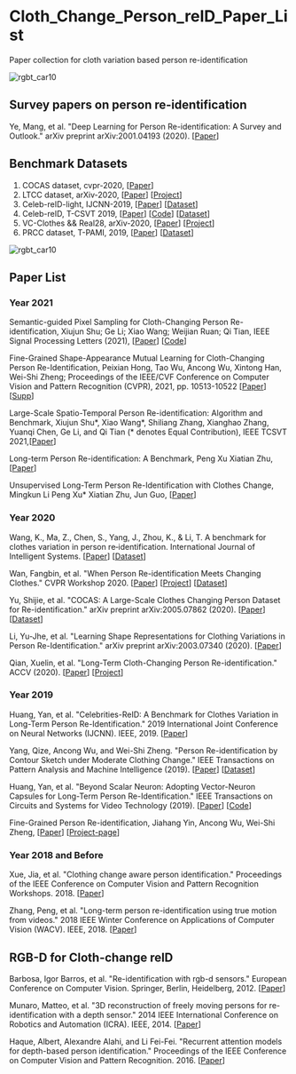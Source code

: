 # Cloth_Change_Person_reID_Paper_List
Paper collection for cloth variation based person re-identification 

![rgbt_car10](https://github.com/wangxiao5791509/Cloth_Change_Person_reID_Paper_List/blob/master/reid_clothchange.png) 


## Survey papers on person re-identification 
Ye, Mang, et al. "Deep Learning for Person Re-identification: A Survey and Outlook." arXiv preprint arXiv:2001.04193 (2020). [[Paper](https://arxiv.org/pdf/2001.04193)]

## Benchmark Datasets
1. COCAS dataset, cvpr-2020, [[Paper](https://arxiv.org/pdf/2005.07862.pdf)] 
2. LTCC dataset, arXiv-2020, [[Paper](https://arxiv.org/pdf/2005.12633)] [[Project](https://naiq.github.io/LTCC_Perosn_ReID.html)] 
3. Celeb-reID-light, IJCNN-2019, [[Paper](https://ieeexplore.ieee.org/stamp/stamp.jsp?tp=&arnumber=8851957)] [[Dataset](https://1drv.ms/u/s!Ats-N2hYCkEIgckRrtd0HGhUZPqNcw?e=ziRTjb)]
4. Celeb-reID, T-CSVT 2019, [[Paper](https://opus.lib.uts.edu.au/bitstream/10453/137156/4/Binder1.pdf)] [[Code](https://github.com/Huang-3/Celeb-reID)] [[Dataset](https://1drv.ms/u/s!Ats-N2hYCkEIgckQF5M5TCsBF0aQZQ?e=IKG16O)]
5. VC-Clothes && Real28, arXiv-2020, [[Paper](https://arxiv.org/pdf/2003.04070.pdf)] [[Project](https://wanfb.github.io/dataset.html)]
6. PRCC dataset, T-PAMI, 2019, [[Paper](https://arxiv.org/abs/2002.02295)] [[Dataset](https://drive.google.com/file/d/1yTYawRm4ap3M-j0PjLQJ--xmZHseFDLz/view?usp=sharing)]

![rgbt_car10](https://github.com/wangxiao5791509/Cloth_Change_Person_reID_Paper_List/blob/master/ccReID_datasets.png) 



## Paper List 

### Year 2021 
Semantic-guided Pixel Sampling for Cloth-Changing Person Re-identification, Xiujun Shu; Ge Li; Xiao Wang; Weijian Ruan; Qi Tian, IEEE Signal Processing Letters (2021), [[Paper](https://ieeexplore.ieee.org/document/9463711)] [[Code](https://github.com/shuxjweb/pixel_sampling)]

Fine-Grained Shape-Appearance Mutual Learning for Cloth-Changing Person Re-Identification, Peixian Hong, Tao Wu, Ancong Wu, Xintong Han, Wei-Shi Zheng; Proceedings of the IEEE/CVF Conference on Computer Vision and Pattern Recognition (CVPR), 2021, pp. 10513-10522 [[Paper](https://openaccess.thecvf.com/content/CVPR2021/papers/Hong_Fine-Grained_Shape-Appearance_Mutual_Learning_for_Cloth-Changing_Person_Re-Identification_CVPR_2021_paper.pdf)] [[Supp](https://openaccess.thecvf.com/content/CVPR2021/supplemental/Hong_Fine-Grained_Shape-Appearance_Mutual_CVPR_2021_supplemental.pdf)]

Large-Scale Spatio-Temporal Person Re-identification: Algorithm and Benchmark, Xiujun Shu*, Xiao Wang*, Shiliang Zhang, Xianghao Zhang, Yuanqi Chen, Ge Li, and Qi Tian (* denotes Equal Contribution), IEEE TCSVT 2021,[[Paper](https://arxiv.org/pdf/2105.15076.pdf)] 

Long-term Person Re-identification: A Benchmark, Peng Xu Xiatian Zhu, [[Paper](https://arxiv.org/pdf/2105.14685.pdf)]

Unsupervised Long-Term Person Re-Identification with Clothes Change, Mingkun Li Peng Xu* Xiatian Zhu, Jun Guo, [[Paper](https://arxiv.org/pdf/2202.03087.pdf)] 



### Year 2020 

Wang, K., Ma, Z., Chen, S., Yang, J., Zhou, K., & Li, T. A benchmark for clothes variation in person re‐identification. International Journal of Intelligent Systems. [[Paper](https://sci-hub.st/https://onlinelibrary.wiley.com/doi/abs/10.1002/int.22276)] [[Dataset](https://github.com/nkicsl/NKUP-dataset)]

Wan, Fangbin, et al. "When Person Re-identification Meets Changing Clothes." CVPR Workshop 2020. [[Paper](https://arxiv.org/pdf/2003.04070.pdf)] [[Project](https://wanfb.github.io/dataset.html)] [[Dataset](https://drive.google.com/drive/folders/1gd3PVsbDVlrSzK60BWUf1Y2C6nGMDcRV)]  

Yu, Shijie, et al. "COCAS: A Large-Scale Clothes Changing Person Dataset for Re-identification." arXiv preprint arXiv:2005.07862 (2020). [[Paper](https://arxiv.org/pdf/2005.07862.pdf)]  [[Dataset]()] 

Li, Yu-Jhe, et al. "Learning Shape Representations for Clothing Variations in Person Re-Identification." arXiv preprint arXiv:2003.07340 (2020). [[Paper](https://arxiv.org/pdf/2003.07340)] 

Qian, Xuelin, et al. "Long-Term Cloth-Changing Person Re-identification." ACCV (2020). [[Paper](https://arxiv.org/pdf/2005.12633)]  [[Project](https://naiq.github.io/LTCC_Perosn_ReID.html)] 


 



  

### Year 2019 

Huang, Yan, et al. "Celebrities-ReID: A Benchmark for Clothes Variation in Long-Term Person Re-Identification." 2019 International Joint Conference on Neural Networks (IJCNN). IEEE, 2019. [[Paper](https://ieeexplore.ieee.org/stamp/stamp.jsp?tp=&arnumber=8851957)] 

Yang, Qize, Ancong Wu, and Wei-Shi Zheng. "Person Re-identification by Contour Sketch under Moderate Clothing Change." IEEE Transactions on Pattern Analysis and Machine Intelligence (2019). [[Paper](https://arxiv.org/abs/2002.02295)] [[Dataset](https://drive.google.com/file/d/1yTYawRm4ap3M-j0PjLQJ--xmZHseFDLz/view?usp=sharing)] 

Huang, Yan, et al. "Beyond Scalar Neuron: Adopting Vector-Neuron Capsules for Long-Term Person Re-Identification." IEEE Transactions on Circuits and Systems for Video Technology (2019). [[Paper](https://ieeexplore.ieee.org/abstract/document/8873614/)]  [[Code](https://github.com/Huang-3/Celeb-reID)] 

Fine-Grained Person Re-identification, Jiahang Yin, Ancong Wu, Wei-Shi Zheng, [[Paper](https://isee-ai.cn/~yinjiahang/FGPR_files/fgreid.pdf)] [[Project-page](https://isee-ai.cn/~yinjiahang/FGPR.html)]






### Year 2018 and Before 

Xue, Jia, et al. "Clothing change aware person identification." Proceedings of the IEEE Conference on Computer Vision and Pattern Recognition Workshops. 2018. [[Paper](https://openaccess.thecvf.com/content_cvpr_2018_workshops/papers/w41/Xue_Clothing_Change_Aware_CVPR_2018_paper.pdf)]  

Zhang, Peng, et al. "Long-term person re-identification using true motion from videos." 2018 IEEE Winter Conference on Applications of Computer Vision (WACV). IEEE, 2018. [[Paper](https://ieeexplore.ieee.org/stamp/stamp.jsp?tp=&arnumber=8354164)] 




## RGB-D for Cloth-change reID  

Barbosa, Igor Barros, et al. "Re-identification with rgb-d sensors." European Conference on Computer Vision. Springer, Berlin, Heidelberg, 2012. [[Paper](https://www.researchgate.net/profile/Igor_Barros_Barbosa/publication/235153359_Re-identification_with_RGB-D_Sensors/links/5509b0210cf20ed529e192ed.pdf)] 

Munaro, Matteo, et al. "3D reconstruction of freely moving persons for re-identification with a depth sensor." 2014 IEEE International Conference on Robotics and Automation (ICRA). IEEE, 2014. [[Paper](http://robotics.dei.unipd.it/images/Papers/Conferences/MunaroICRA14b.pdf)] 

Haque, Albert, Alexandre Alahi, and Li Fei-Fei. "Recurrent attention models for depth-based person identification." Proceedings of the IEEE Conference on Computer Vision and Pattern Recognition. 2016. [[Paper](https://www.cv-foundation.org/openaccess/content_cvpr_2016/papers/Haque_Recurrent_Attention_Models_CVPR_2016_paper.pdf)] 
 




